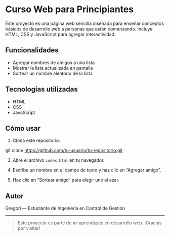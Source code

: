 # Curso Web para Principiantes

Este proyecto es una página web sencilla diseñada para enseñar conceptos básicos de desarrollo web a personas que están comenzando. Incluye HTML, CSS y JavaScript para agregar interactividad.

## Funcionalidades

- Agregar nombres de amigos a una lista
- Mostrar la lista actualizada en pantalla
- Sortear un nombre aleatorio de la lista

## Tecnologías utilizadas

- HTML
- CSS
- JavaScript

## Cómo usar

1. Clona este repositorio:

git clone https://github.com/tu-usuario/tu-repositorio.git

3. Abre el archivo `index.html` en tu navegador.

4. Escribe un nombre en el campo de texto y haz clic en “Agregar amigo”.

5. Haz clic en “Sortear amigo” para elegir uno al azar.

## Autor

Gregori — Estudiante de Ingeniería en Control de Gestión

---



> Este proyecto es parte de mi aprendizaje en desarrollo web. ¡Gracias por visitar!
